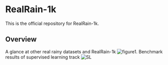 # RealRain-1k
This is the official repository for RealRain-1k.  
## Overview
A glance at other real rainy datasets and RealRain-1k
![figure1](https://github.com/hiker-lw/RealRain-1k/blob/main/images/figure1.png). 
Benchmark results of supervised learning track
![SL](https://github.com/hiker-lw/RealRain-1k/blob/main/images/SL_results.png)
